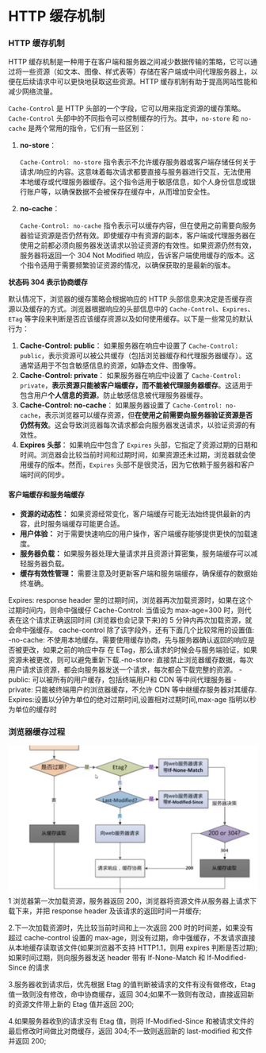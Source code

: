 # HTTP 缓存机制

### HTTP 缓存机制

HTTP 缓存机制是一种用于在客户端和服务器之间减少数据传输的策略，它可以通过将一些资源（如文本、图像、样式表等）存储在客户端或中间代理服务器上，以便在后续请求中可以更快地获取这些资源。HTTP 缓存机制有助于提高网站性能和减少网络流量。

`Cache-Control` 是 HTTP 头部的一个字段，它可以用来指定资源的缓存策略。`Cache-Control` 头部中的不同指令可以控制缓存的行为。其中，`no-store` 和 `no-cache` 是两个常用的指令，它们有一些区别：

1. **no-store**：

   `Cache-Control: no-store` 指令表示不允许缓存服务器或客户端存储任何关于请求/响应的内容。这意味着每次请求都要直接与服务器进行交互，无法使用本地缓存或代理服务器缓存。这个指令适用于敏感信息，如个人身份信息或银行账户等，以确保数据不会被保存在缓存中，从而增加安全性。

2. **no-cache**：

   `Cache-Control: no-cache` 指令表示可以缓存内容，但在使用之前需要向服务器验证资源是否仍然有效。即使缓存中有资源的副本，客户端或代理服务器在使用之前都必须向服务器发送请求以验证资源的有效性。如果资源仍然有效，服务器将返回一个 304 Not Modified 响应，告诉客户端使用缓存的版本。这个指令适用于需要频繁验证资源的情况，以确保获取的是最新的版本。

**状态码 304 表示协商缓存**

默认情况下，浏览器的缓存策略会根据响应的 HTTP 头部信息来决定是否缓存资源以及缓存的方式。浏览器根据响应的头部信息中的 `Cache-Control`、`Expires`、`ETag` 等字段来判断是否应该缓存资源以及如何使用缓存。以下是一些常见的默认行为：

1. **Cache-Control: public**： 如果服务器在响应中设置了 `Cache-Control: public`，表示资源可以被公共缓存（包括浏览器缓存和代理服务器缓存）。这通常适用于不包含敏感信息的资源，如静态文件、图像等。
2. **Cache-Control: private**： 如果服务器在响应中设置了 `Cache-Control: private`，**表示资源只能被客户端缓存，而不能被代理服务器缓存**。这适用于包含用户**个人信息的资源**，防止敏感信息被代理服务器缓存。
3. **Cache-Control: no-cache**： 如果服务器设置了 `Cache-Control: no-cache`，表示浏览器可以缓存资源，但**在使用之前需要向服务器验证资源是否仍然有效**。这会导致浏览器每次请求都会向服务器发送请求，以验证资源的有效性。
4. **Expires 头部**： 如果响应中包含了 `Expires` 头部，它指定了资源过期的日期和时间。浏览器会比较当前时间和过期时间，如果资源还未过期，浏览器就会使用缓存的版本。然而，`Expires` 头部不是很灵活，因为它依赖于服务器和客户端时间的同步。

#### 客户端缓存和服务端缓存

- **资源的动态性：** 如果资源经常变化，客户端缓存可能无法始终提供最新的内容，此时服务端缓存可能更合适。
- **用户体验：** 对于需要快速响应的用户操作，客户端缓存能够提供更快的加载速度。
- **服务器负载：** 如果服务器处理大量请求并且资源计算密集，服务端缓存可以减轻服务器负载。
- **缓存有效性管理：** 需要注意及时更新客户端和服务端缓存，确保缓存的数据始终准确。

Expires: response header 里的过期时间，浏览器再次加载资源时，如果在这个过期时间内，则命中强缓仔 Cache-Control: 当值设为 max-age=300 时，则代表在这个请求正确返回时间 (浏览器也会记录下来)的 5 分钟内再次加载资源，就会命中强缓存。
cache-control 除了该字段外，还有下面几个比较常用的设置值:
-no-cache: 不使用本地缓存。需要使用缓存协商，先与服务器确认返回的响应是否被更改，如果之前的响应中存
在 ETag，那么请求的时候会与服务端验证，如果资源未被更改，则可以避免重新下载.-no-store: 直接禁止浏览器缓存数据，每次用户请求该资源，都会向服务器发送一个请求，每次都会下载完整的资源。
-public: 可以被所有的用户缓存，包括终端用户和 CDN 等中间代理服务器
-private: 只能被终端用户的浏览器缓存，不允许 CDN 等中继缓存服务器对其缓存.
Expires:设置以分钟为单位的绝对过期时间,设置相对过期时间,max-age 指明以秒为单位的缓存时

### 浏览器缓存过程

![缓存过程](./1693034257366.png)
1 浏览器第一次加载资源，服务器返回 200，浏览器将资源文件从服务器上请求下载下来，并把 response header 及该请求的返回时间一并缓存;

2.下一次加载资源时，先比较当前时间和上一次返回 200 时的时间差，如果没有超过 cache-control 设置的 max-age，则没有过期，命中强缓存，不发请求直接从本地缓存读取该文件(如果浏览器不支持 HTTP1.1，则用 expires 判断是否过期);如果时间过期，则向服务器发送 header 带有 lf-None-Match 和 lf-Modified-Since 的请求

3.服务器收到请求后，优先根据 Etag 的值判断被请求的文件有没有做修改，Etag 值一致则没有修改，命中协商缓存，返回 304;如果不一致则有改动，直接返回新的资源文件带上新的 Etag 值并返回 200;

4.如果服务器收到的请求没有 Etag 值，则将 If-Modified-Since 和被请求文件的最后修改时间做比对商缓存，返回 304;不一致则返回新的 last-modified 和文件并返回 200;
